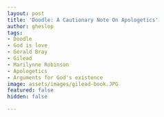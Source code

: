 ```yaml
---
layout: post
title: 'Doodle: A Cautionary Note On Apologetics'
author: gheslop
tags:
- Doodle
- God is love
- Gerald Bray
- Gilead
- Marilynne Robinson
- Apologetics
- Arguments for God's existence
image: assets/images/gilead-book.JPG
featured: false
hidden: false

---
```

